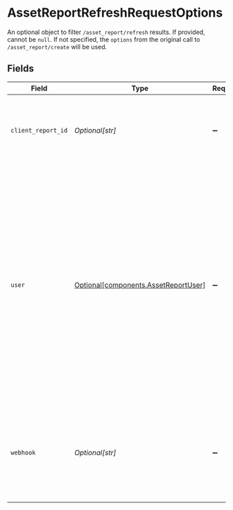 # AssetReportRefreshRequestOptions

An optional object to filter `/asset_report/refresh` results. If provided, cannot be `null`. If not specified, the `options` from the original call to `/asset_report/create` will be used.


## Fields

| Field                                                                                                                                                                                                                                                                                        | Type                                                                                                                                                                                                                                                                                         | Required                                                                                                                                                                                                                                                                                     | Description                                                                                                                                                                                                                                                                                  |
| -------------------------------------------------------------------------------------------------------------------------------------------------------------------------------------------------------------------------------------------------------------------------------------------- | -------------------------------------------------------------------------------------------------------------------------------------------------------------------------------------------------------------------------------------------------------------------------------------------- | -------------------------------------------------------------------------------------------------------------------------------------------------------------------------------------------------------------------------------------------------------------------------------------------- | -------------------------------------------------------------------------------------------------------------------------------------------------------------------------------------------------------------------------------------------------------------------------------------------- |
| `client_report_id`                                                                                                                                                                                                                                                                           | *Optional[str]*                                                                                                                                                                                                                                                                              | :heavy_minus_sign:                                                                                                                                                                                                                                                                           | Client-generated identifier, which can be used by lenders to track loan applications.                                                                                                                                                                                                        |
| `user`                                                                                                                                                                                                                                                                                       | [Optional[components.AssetReportUser]](../../models/components/assetreportuser.md)                                                                                                                                                                                                           | :heavy_minus_sign:                                                                                                                                                                                                                                                                           | The user object allows you to provide additional information about the user to be appended to the Asset Report. All fields are optional. The `first_name`, `last_name`, and `ssn` fields are required if you would like the Report to be eligible for Fannie Mae’s Day 1 Certainty™ program. |
| `webhook`                                                                                                                                                                                                                                                                                    | *Optional[str]*                                                                                                                                                                                                                                                                              | :heavy_minus_sign:                                                                                                                                                                                                                                                                           | URL to which Plaid will send Assets webhooks, for example when the requested Asset Report is ready.                                                                                                                                                                                          |